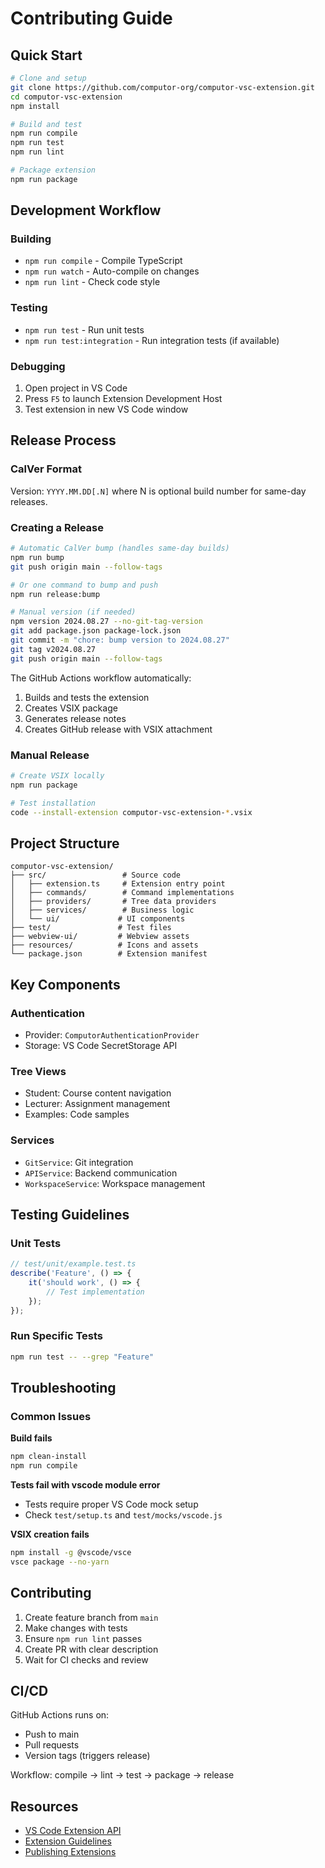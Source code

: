 # Contributing Guide

## Quick Start

```bash
# Clone and setup
git clone https://github.com/computor-org/computor-vsc-extension.git
cd computor-vsc-extension
npm install

# Build and test
npm run compile
npm run test
npm run lint

# Package extension
npm run package
```

## Development Workflow

### Building
- `npm run compile` - Compile TypeScript
- `npm run watch` - Auto-compile on changes
- `npm run lint` - Check code style

### Testing
- `npm run test` - Run unit tests
- `npm run test:integration` - Run integration tests (if available)

### Debugging
1. Open project in VS Code
2. Press `F5` to launch Extension Development Host
3. Test extension in new VS Code window

## Release Process

### CalVer Format
Version: `YYYY.MM.DD[.N]` where N is optional build number for same-day releases.

### Creating a Release

```bash
# Automatic CalVer bump (handles same-day builds)
npm run bump
git push origin main --follow-tags

# Or one command to bump and push
npm run release:bump

# Manual version (if needed)
npm version 2024.08.27 --no-git-tag-version
git add package.json package-lock.json
git commit -m "chore: bump version to 2024.08.27"
git tag v2024.08.27
git push origin main --follow-tags
```

The GitHub Actions workflow automatically:
1. Builds and tests the extension
2. Creates VSIX package
3. Generates release notes
4. Creates GitHub release with VSIX attachment

### Manual Release

```bash
# Create VSIX locally
npm run package

# Test installation
code --install-extension computor-vsc-extension-*.vsix
```

## Project Structure

```
computor-vsc-extension/
├── src/                 # Source code
│   ├── extension.ts     # Extension entry point
│   ├── commands/        # Command implementations
│   ├── providers/       # Tree data providers
│   ├── services/        # Business logic
│   └── ui/             # UI components
├── test/               # Test files
├── webview-ui/         # Webview assets
├── resources/          # Icons and assets
└── package.json        # Extension manifest
```

## Key Components

### Authentication
- Provider: `ComputorAuthenticationProvider`
- Storage: VS Code SecretStorage API

### Tree Views
- Student: Course content navigation
- Lecturer: Assignment management
- Examples: Code samples

### Services
- `GitService`: Git integration
- `APIService`: Backend communication
- `WorkspaceService`: Workspace management

## Testing Guidelines

### Unit Tests
```typescript
// test/unit/example.test.ts
describe('Feature', () => {
    it('should work', () => {
        // Test implementation
    });
});
```

### Run Specific Tests
```bash
npm run test -- --grep "Feature"
```

## Troubleshooting

### Common Issues

**Build fails**
```bash
npm clean-install
npm run compile
```

**Tests fail with vscode module error**
- Tests require proper VS Code mock setup
- Check `test/setup.ts` and `test/mocks/vscode.js`

**VSIX creation fails**
```bash
npm install -g @vscode/vsce
vsce package --no-yarn
```

## Contributing

1. Create feature branch from `main`
2. Make changes with tests
3. Ensure `npm run lint` passes
4. Create PR with clear description
5. Wait for CI checks and review

## CI/CD

GitHub Actions runs on:
- Push to main
- Pull requests
- Version tags (triggers release)

Workflow: compile → lint → test → package → release

## Resources

- [VS Code Extension API](https://code.visualstudio.com/api)
- [Extension Guidelines](https://code.visualstudio.com/api/references/extension-guidelines)
- [Publishing Extensions](https://code.visualstudio.com/api/working-with-extensions/publishing-extension)